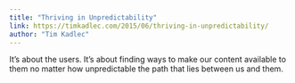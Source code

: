 ```yaml
---
title: "Thriving in Unpredictability"
link: https://timkadlec.com/2015/06/thriving-in-unpredictability/
author: "Tim Kadlec"
---
```


It’s about the users. It’s about finding ways to make our content available to them no matter how unpredictable the path that lies between us and them.